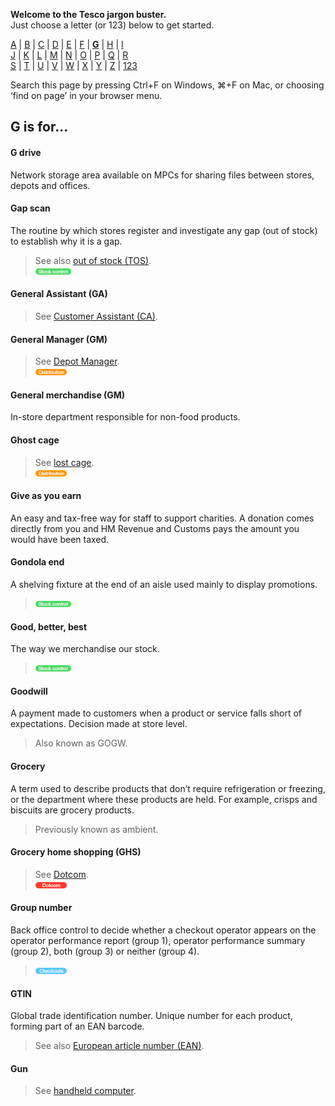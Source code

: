 **Welcome to the Tesco jargon buster.**  
Just choose a letter (or 123) below to get started.  

[A](a.md) | [B](b.md) | [C](c.md) | [D](d.md) | [E](e.md) | [F](f.md) | [**G**](g.md) | [H](h.md) | [I](i.md)  
[J](j.md) | [K](k.md) | [L](l.md) | [M](m.md) | [N](n.md) | [O](o.md) | [P](p.md) | [Q](q.md) | [R](r.md)  
[S](s.md) | [T](t.md) | [U](u.md) | [V](v.md) | [W](w.md) | [X](x.md) | [Y](y.md) | [Z](z.md) | [123](123.md)

Search this page by pressing Ctrl+F on Windows, ⌘+F on Mac, or choosing ‘find on page’ in your browser menu.

## G is for…

#### G drive
Network storage area available on MPCs for sharing files between stores, depots and offices.

#### Gap scan
The routine by which stores register and investigate any gap (out of stock) to establish why it is a gap.  
> See also [out of stock (TOS)](o.md#out-of-stock-tos).  
> ![Stock control](assets/images/tag-stockcontrol.png)

#### General Assistant (GA)
> See [Customer Assistant (CA)](c.md#customer-assistant-ca).

#### General Manager (GM)
> See [Depot Manager](d.md#depot-manager).  
> ![Distribution](assets/images/tag-distribution.png)

#### General merchandise (GM)
In-store department responsible for non-food products.

#### Ghost cage
> See [lost cage](l.md#lost-cage).  
> ![Distribution](assets/images/tag-distribution.png)

#### Give as you earn
An easy and tax-free way for staff to support charities. A donation comes directly from you and HM Revenue and Customs pays the amount you would have been taxed.

#### Gondola end
A shelving fixture at the end of an aisle used mainly to display promotions.  
> ![Stock control](assets/images/tag-stockcontrol.png)

#### Good, better, best
The way we merchandise our stock.  
> ![Stock control](assets/images/tag-stockcontrol.png)

#### Goodwill
A payment made to customers when a product or service falls short of expectations. Decision made at store level.
> Also known as GOGW.

#### Grocery
A term used to describe products that don’t require refrigeration or freezing, or the department where these products are held. For example, crisps and biscuits are grocery products.
> Previously known as ambient.

#### Grocery home shopping (GHS)
> See [Dotcom](d.md#dotcom).  
> ![Dotcom](assets/images/tag-dotcom.png)

#### Group number
Back office control to decide whether a checkout operator appears on the operator performance report (group 1), operator performance summary (group 2), both (group 3) or neither (group 4).  
> ![Checkouts](assets/images/tag-checkouts.png)

#### GTIN
Global trade identification number. Unique number for each product, forming part of an EAN barcode.
> See also [European article number (EAN)](e.md#european-article-number-ean).

#### Gun
> See [handheld computer](h.md#handheld-computer).
